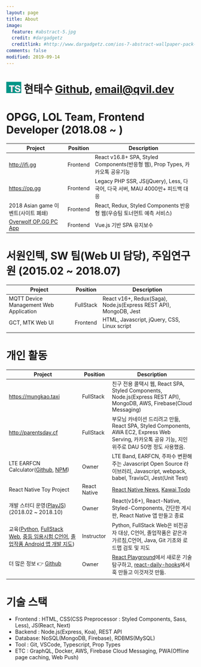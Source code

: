```yaml
---
layout: page
title: About
image:
  feature: #abstract-5.jpg
  credit: #dargadgetz
  creditlink: #http://www.dargadgetz.com/ios-7-abstract-wallpaper-pack-for-iphone-5-and-ipod-touch-retina/
comments: false
modified: 2019-09-14
---
```


# <img src="/images/ts-logo.png" alt="logo" width="40" height="30" /> 현태수 [Github](https://github.com/qvil), email@qvil.dev

# OPGG, LOL Team, Frontend Developer (2018.08 ~ )

| Project                                                  | Position | Description                                                                   |
| -------------------------------------------------------- | -------- | ----------------------------------------------------------------------------- |
| http://ifi.gg                                            | Frontend | React v16.8+ SPA, Styled Components(반응형 웹), Prop Types, 카카오톡 공유기능 |
| https://op.gg                                            | Frontend | Legacy PHP SSR, JS(jQuery), Less, 다국어, 다국 서버, MAU 4000만+ 피드백 대응  |
| 2018 Asian game 이벤트(사이트 폐쇄)                      | Frontend | React, Redux, Styled Components 반응형 웹(우승팀 토너먼트 예측 서비스)        |
| [Overwolf OP.GG PC App](https://play.overwolf.com/opgg/) | Frontend | Vue.js 기반 SPA 유지보수                                                      |

# 서원인텍, SW 팀(Web UI 담당), 주임연구원 (2015.02 ~ 2018.07)

| Project                                | Position  | Description                                                       |
| -------------------------------------- | --------- | ----------------------------------------------------------------- |
| MQTT Device Management Web Application | FullStack | React v16+, Redux(Saga), Node.js(Express REST API), MongoDB, Jest |
| GCT, MTK Web UI                        | Frontend  | HTML, Javascript, jQuery, CSS, Linux script                       |
|                                        |

# 개인 활동

| Project                                                                                                                                                                                                                                                                                                           | Position     | Description                                                                                                                                                                        |
| ----------------------------------------------------------------------------------------------------------------------------------------------------------------------------------------------------------------------------------------------------------------------------------------------------------------- | ------------ | ---------------------------------------------------------------------------------------------------------------------------------------------------------------------------------- |
| https://mungkao.taxi                                                                                                                                                                                                                                                                                              | FullStack    | 친구 전용 콜택시 웹, React SPA, Styled Components, Node.js(Express REST API), MongoDB, AWS, Firebase(Cloud Messaging)                                                              |
| http://parentsday.cf                                                                                                                                                                                                                                                                                              | FullStack    | 부모님 카네이션 드리려고 만듦, React SPA, Styled Components, AWA EC2, Express Web Serving, 카카오톡 공유 기능, 지인위주로 DAU 50명 정도 사용했음.                                  |
| LTE EARFCN Calculator([Github](https://github.com/qvil/lte-earfcn-calculator), [NPM](https://www.npmjs.com/package/lte-earfcn-calculator))                                                                                                                                                                        | Owner        | LTE Band, EARFCN, 주파수 변환해주는 Javascript Open Source 라이브러리, Javascript, webpack, babel, TravisCI, Jest(Unit Test)                                                       |
| React Native Toy Project                                                                                                                                                                                                                                                                                          | React Native | [React Native News](https://github.com/qvil/kawai-todo), [Kawai Todo](https://github.com/qvil/react-native-news)                                                                   |
| 개발 스터디 운영([PlayJS](https://github.com/play-js)) (2018.02 ~ 2018.10)                                                                                                                                                                                                                                        | Owner        | React(v16+), React-Native, Styled-Components, 간단한 게시판, React Native 앱 만들고 종료                                                                                           |
| 교육([Python](https://github.com/qvil/Python), [FullStack Web](https://github.com/qvil/fullstack-web), [중등 임용시험 C언어](https://qvil.github.io/tags/#%EC%A4%91%EB%93%B1%EA%B5%90%EC%82%AC%EC%9E%84%EC%9A%A9%EC%8B%9C%ED%97%98), [졸업작품 Android 앱 개발 지도](https://github.com/GeunYoungg/android/wiki)) | Instructor   | Python, FullStack Web은 비전공자 대상, C언어, 졸업작품은 같은과 가르침,C언어, Java, Git 기초와 로드맵 검토 및 지도                                                                 |
| 더 많은 정보 👉 [Github](https://github.com/qvil)                                                                                                                                                                                                                                                                 | Owner        | [React Playground](https://github.com/qvil/react-playground)에서 새로운 기술 탐구하고, [react-daily-hooks](https://github.com/qvil/react-daily-hooks)에서 훅 만들고 이것저것 만듦. |
|                                                                                                                                                                                                                                                                                                                   |

# 기술 스택

- Frontend : HTML, CSS(CSS Preprocessor : Styled Components, Sass, Less), JS(React, Next)
- Backend : Node.js(Express, Koa), REST API
- Database: NoSQL(MongoDB, Firebase), RDBMS(MySQL)
- Tool : Git, VSCode, Typescript, Prop Types
- ETC : GraphQL, Docker, AWS, Firebase Cloud Messaging, PWA(Offline page caching, Web Push)
